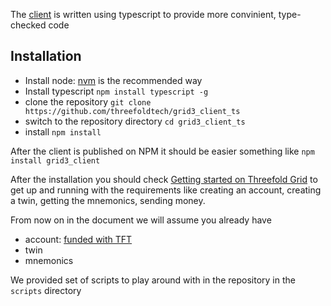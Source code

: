 The [client](https://github.com/threefoldtech/grid3_client_ts) is written using typescript to provide more convinient, type-checked code

## Installation
- Install node: [nvm](https://nvm.sh/) is the recommended way
- Install typescript `npm install typescript -g`
- clone the repository `git clone https://github.com/threefoldtech/grid3_client_ts`
- switch to the repository directory `cd grid3_client_ts`
- install `npm install` 

After the client is published on NPM it should be easier something like `npm install grid3_client`

After the installation you should check [Getting started on Threefold Grid](manual3_getstarted_home) to get up and running with the requirements like creating an account, creating a twin, getting the mnemonics, sending money.

From now on in the document we will assume you already have
- account: [funded with TFT](grid3_bridge)
- twin
- mnemonics


We provided set of scripts to play around with in the repository in the `scripts` directory